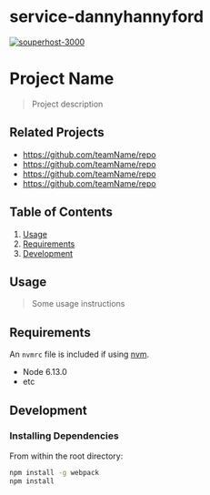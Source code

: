 # service-dannyhannyford

[![souperhost-3000](https://circleci.com/gh/souperhost-3000/service-dannyhannyford/tree/circleci-project-setup.svg?style=svg)](https://circleci.com/gh/souperhost-3000/service-dannyhannyford/tree/circleci-project-setup)

# Project Name

> Project description

## Related Projects

  - https://github.com/teamName/repo
  - https://github.com/teamName/repo
  - https://github.com/teamName/repo
  - https://github.com/teamName/repo

## Table of Contents

1. [Usage](#Usage)
1. [Requirements](#requirements)
1. [Development](#development)

## Usage

> Some usage instructions

## Requirements

An `nvmrc` file is included if using [nvm](https://github.com/creationix/nvm).

- Node 6.13.0
- etc

## Development

### Installing Dependencies

From within the root directory:

```sh
npm install -g webpack
npm install
```

